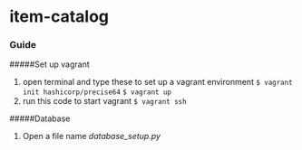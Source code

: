 # item-catalog

### **Guide** 

#####Set up vagrant
1. open terminal and type these to set up a vagrant environment 
`` $ vagrant init hashicorp/precise64 ``
`` $ vagrant up ``
2. run this code to start vagrant
`` $ vagrant ssh ``

#####Database
1. Open a file name *database_setup.py*
